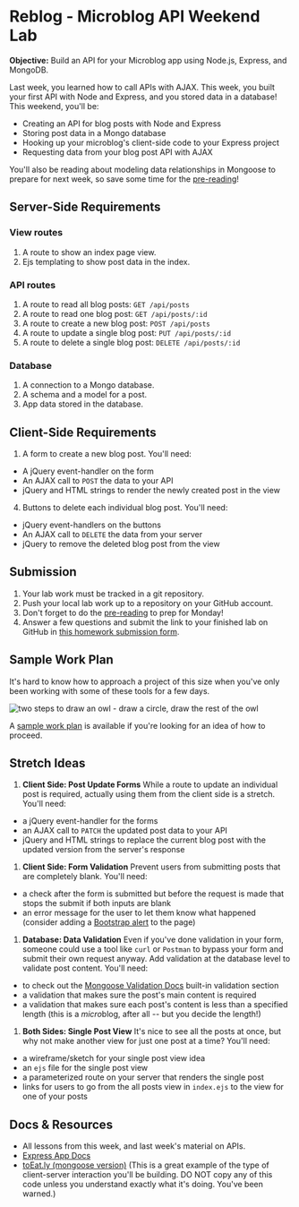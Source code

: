 # Reblog - Microblog API Weekend Lab

**Objective:** Build an API for your Microblog app using Node.js, Express, and MongoDB.

Last week, you learned how to call APIs with AJAX. This week, you built your first API with Node and Express, and you stored data in a database! This weekend, you'll be:
  * Creating an API for blog posts with Node and Express
  * Storing post data in a Mongo database
  * Hooking up your microblog's client-side code to your Express project
  * Requesting data from your blog post API with AJAX

You'll also be reading about modeling data relationships in Mongoose to prepare for next week, so save some time for the <a href="mongo-relationships.md" target="_blank">pre-reading</a>! 

## Server-Side Requirements

### View routes

1. A route to show an index page view.  
1. Ejs templating to show post data in the index.

### API routes

1. A route to read all blog posts: `GET /api/posts`
2. A route to read one blog post: `GET /api/posts/:id`
3. A route to create a new blog post: `POST /api/posts`
4. A route to update a single blog post: `PUT /api/posts/:id`
5. A route to delete a single blog post: `DELETE /api/posts/:id`

### Database

1. A connection to a Mongo database.
1. A schema and a model for a post.
1. App data stored in the database.

## Client-Side Requirements

1. A form to create a new blog post. You'll need:
  * A jQuery event-handler on the form
  * An AJAX call to `POST` the data to your API
  * jQuery and HTML strings to render the newly created post in the view
4. Buttons to delete each individual blog post. You'll need:
  * jQuery event-handlers on the buttons
  * An AJAX call to `DELETE` the data from your server
  * jQuery to remove the deleted blog post from the view

## Submission

1. Your lab work must be tracked in a git repository.
1. Push your local lab work up to a repository on your GitHub account.  
1. Don't forget to do the <a href="mongo-relationships.md" target="_blank">pre-reading</a> to prep for Monday!
7. Answer a few questions and submit the link to your finished lab on GitHub in <a href="https://docs.google.com/forms/d/1r8kZSa76l6yEYY9u2fha3snBBtpmLjaTUmrpNBkGr9g/viewform" target="_blank">this homework submission form</a>.

## Sample Work Plan

It's hard to know how to approach a project of this size when you've only been working with some of these tools for a few days.  

<img src="http://3.bp.blogspot.com/_Eiwce13X738/TRIoYJgWTUI/AAAAAAAAJEk/PGOtRyA304k/s1600/How_to_Draw_Owl.jpg" alt="two steps to draw an owl - draw a circle, draw the rest of the owl">

A <a href="work-plan.md" target="_blank">sample work plan</a> is available if you're looking for an idea of how to proceed.



## Stretch Ideas

1. **Client Side: Post Update Forms**
  While a route to update an individual post is required, actually using them from the client side is a stretch. You'll need:
  * a jQuery event-handler for the forms
  * an AJAX call to `PATCH` the updated post data to your API
  * jQuery and HTML strings to replace the current blog post with the updated version from the server's response

1. **Client Side: Form Validation**
  Prevent users from submitting posts that are completely blank. You'll need:
  * a check after the form is submitted but before the request is made that stops the submit if both inputs are blank
  * an error message for the user to let them know what happened (consider adding a <a href="http://getbootstrap.com/components/#alerts" target="_blank">Bootstrap alert</a> to the page)
 
1. **Database: Data Validation**
  Even if you've done validation in your form, someone could use a tool like `curl` or `Postman` to bypass your form and submit their own request anyway. Add validation at the database level to validate post content. You'll need:
  * to check out the <a href="http://mongoosejs.com/docs/validation.html" target="_blank">Mongoose Validation Docs</a> built-in validation section
  * a validation that makes sure the post's main content is required
  * a validation that makes sure each post's content is less than a specified length (this is a *micro*blog, after all -- but you decide the length!)

1. **Both Sides: Single Post View**
  It's nice to see all the posts at once, but why not make another view for just one post at a time? You'll need:
  * a wireframe/sketch for your single post view idea
  * an `ejs` file for the single post view
  * a parameterized route on your server that renders the single post
  * links for users to go from the all posts view in `index.ejs` to the view for one of your posts

## Docs & Resources 

* All lessons from this week, and last week's material on APIs.
* <a href="http://expressjs.com/api.html#app" target="_blank">Express App Docs</a>
* <a href="https://github.com/sf-wdi-22-23/toEatly_mongoose" target="_blank">toEat.ly (mongoose version)</a> (This is a great example of the type of client-server interaction you'll be building. DO NOT copy any of this code unless you understand exactly what it's doing. You've been warned.)

